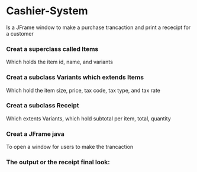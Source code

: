 # Cashier-System
Is a JFrame window to make a purchase trancaction and print a rececipt for a customer

### Creat a superclass called Items
Which holds the item id, name, and variants
### Creat a subclass Variants which extends Items
Which hold the item size, price, tax code, tax type, and tax rate
### Creat a subclass Receipt
Which extents Variants, which hold subtotal per item, total, quantity
### Creat a JFrame java
To open a window for users to make the trancaction 


### The output or the receipt final look:


